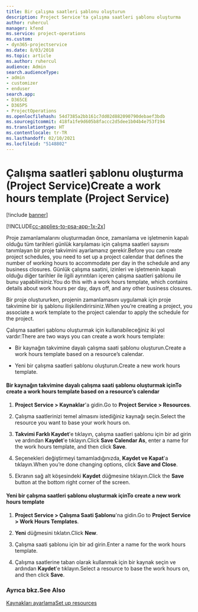 ```yaml
---
title: Bir çalışma saatleri şablonu oluşturun
description: Project Service'ta çalışma saatleri şablonu oluşturma
author: ruhercul
manager: kfend
ms.service: project-operations
ms.custom:
- dyn365-projectservice
ms.date: 8/03/2018
ms.topic: article
ms.author: ruhercul
audience: Admin
search.audienceType:
- admin
- customizer
- enduser
search.app:
- D365CE
- D365PS
- ProjectOperations
ms.openlocfilehash: 54d7385a2bb161c7dd02d882090790debaef3bdb
ms.sourcegitcommit: 418fa1fe9d605b8faccc2d5dee1b04b4e753f194
ms.translationtype: HT
ms.contentlocale: tr-TR
ms.lasthandoff: 02/10/2021
ms.locfileid: "5148802"
---
```

# <a name="create-a-work-hours-template-project-service"></a><span data-ttu-id="8202c-103">Çalışma saatleri şablonu oluşturma (Project Service)</span><span class="sxs-lookup"><span data-stu-id="8202c-103">Create a work hours template (Project Service)</span></span>

[!include [banner](../includes/psa-now-project-operations.md)]

[!INCLUDE[cc-applies-to-psa-app-1x-2x](../includes/cc-applies-to-psa-app-1x-2x.md)]

<span data-ttu-id="8202c-104">Proje zamanlamalarını oluşturmadan önce, zamanlama ve işletmenin kapalı olduğu tüm tarihleri günlük karşılaması için çalışma saatleri sayısını tanımlayan bir proje takvimini ayarlamanız gerekir.</span><span class="sxs-lookup"><span data-stu-id="8202c-104">Before you can create project schedules, you need to set up a project calendar that defines the number of working hours to accommodate per day in the schedule and any business closures.</span></span> <span data-ttu-id="8202c-105">Günlük çalışma saatini, izinleri ve işletmenin kapalı olduğu diğer tarihler ile ilgili ayrıntıları içeren çalışma saatleri şablonu ile bunu yapabilirsiniz.</span><span class="sxs-lookup"><span data-stu-id="8202c-105">You do this with a work hours template, which contains details about work hours per day, days off, and any other business closures.</span></span>  
  
 <span data-ttu-id="8202c-106">Bir proje oluştururken, projenin zamanlamasını uygulamak için proje takvimine bir iş şablonu ilişkilendirirsiniz.</span><span class="sxs-lookup"><span data-stu-id="8202c-106">When you’re creating a project, you associate a work template to the project calendar to apply the schedule for the project.</span></span>  
  
 <span data-ttu-id="8202c-107">Çalışma saatleri şablonu oluşturmak için kullanabileceğiniz iki yol vardır:</span><span class="sxs-lookup"><span data-stu-id="8202c-107">There are two ways you can create a work hours template:</span></span>  
  
-   <span data-ttu-id="8202c-108">Bir kaynağın takvimine dayalı çalışma saati şablonu oluşturun.</span><span class="sxs-lookup"><span data-stu-id="8202c-108">Create a work hours template based on a resource’s calendar.</span></span>  
  
-   <span data-ttu-id="8202c-109">Yeni bir çalışma saatleri şablonu oluşturun.</span><span class="sxs-lookup"><span data-stu-id="8202c-109">Create a new work hours template.</span></span>  
  
#### <a name="to-create-a-work-hours-template-based-on-a-resources-calendar"></a><span data-ttu-id="8202c-110">Bir kaynağın takvimine dayalı çalışma saati şablonu oluşturmak için</span><span class="sxs-lookup"><span data-stu-id="8202c-110">To create a work hours template based on a resource’s calendar</span></span>  
  
1.  <span data-ttu-id="8202c-111">**Project Service > Kaynaklar**'a gidin.</span><span class="sxs-lookup"><span data-stu-id="8202c-111">Go to **Project Service > Resources**.</span></span>  
  
2.  <span data-ttu-id="8202c-112">Çalışma saatlerinizi temel almasını istediğiniz kaynağı seçin.</span><span class="sxs-lookup"><span data-stu-id="8202c-112">Select the resource you want to base your work hours on.</span></span>  
  
3.  <span data-ttu-id="8202c-113">**Takvimi Farklı Kaydet**'e tıklayın, çalışma saatleri şablonu için bir ad girin ve ardından **Kaydet**'e tıklayın.</span><span class="sxs-lookup"><span data-stu-id="8202c-113">Click **Save Calendar As**, enter a name for the work hours template, and then click **Save**.</span></span>  
  
4.  <span data-ttu-id="8202c-114">Seçenekleri değiştirmeyi tamamladığınızda, **Kaydet ve Kapat**'a tıklayın.</span><span class="sxs-lookup"><span data-stu-id="8202c-114">When you’re done changing options, click **Save and Close**.</span></span>  
  
5.  <span data-ttu-id="8202c-115">Ekranın sağ alt köşesindeki **Kaydet** düğmesine tıklayın.</span><span class="sxs-lookup"><span data-stu-id="8202c-115">Click the **Save** button at the bottom right corner of the screen.</span></span>  
  
#### <a name="to-create-a-new-work-hours-template"></a><span data-ttu-id="8202c-116">Yeni bir çalışma saatleri şablonu oluşturmak için</span><span class="sxs-lookup"><span data-stu-id="8202c-116">To create a new work hours template</span></span>  
  
1.  <span data-ttu-id="8202c-117">**Project Service > Çalışma Saati Şablonu**'na gidin.</span><span class="sxs-lookup"><span data-stu-id="8202c-117">Go to **Project Service > Work Hours Templates**.</span></span>  
  
2.  <span data-ttu-id="8202c-118">**Yeni** düğmesini tıklatın.</span><span class="sxs-lookup"><span data-stu-id="8202c-118">Click **New**.</span></span>  
  
3.  <span data-ttu-id="8202c-119">Çalışma saati şablonu için bir ad girin.</span><span class="sxs-lookup"><span data-stu-id="8202c-119">Enter a name for the work hours template.</span></span>  
  
4.  <span data-ttu-id="8202c-120">Çalışma saatlerine taban olarak kullanmak için bir kaynak seçin ve ardından **Kaydet**'e tıklayın.</span><span class="sxs-lookup"><span data-stu-id="8202c-120">Select a resource to base the work hours on, and then click **Save**.</span></span>  
  
### <a name="see-also"></a><span data-ttu-id="8202c-121">Ayrıca bkz.</span><span class="sxs-lookup"><span data-stu-id="8202c-121">See Also</span></span>  
 [<span data-ttu-id="8202c-122">Kaynakları ayarlama</span><span class="sxs-lookup"><span data-stu-id="8202c-122">Set up resources</span></span>](../psa/set-up-resources.md)
